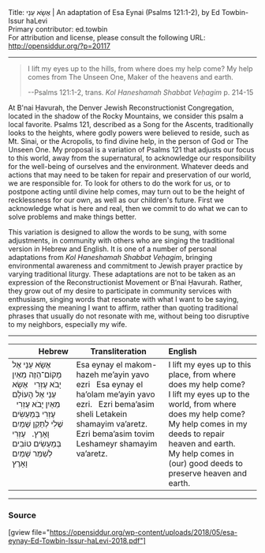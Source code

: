 <html>
<head></head>
<body>
Title: אֶשָׂא עֵנַי | An adaptation of Esa Eynai (Psalms 121:1-2), by Ed Towbin-Issur haLevi<br />
Primary contributor: ed.towbin<br />
For attribution and license, please consult the following URL: <a href="http://opensiddur.org/?p=20117">http://opensiddur.org/?p=20117</a>
<p />
<hr />

<blockquote>I lift my eyes up to the hills,
from where does my help come?
My help comes from The Unseen One,
Maker of the heavens and earth.

--Psalms 121:1-2, trans. <em>Kol Haneshamah Shabbat Veḥagim</em> p. 214-15</blockquote>

At B'nai Ḥavurah, the Denver Jewish Reconstructionist Congregation, located in the shadow of the Rocky Mountains, we consider this psalm a local favorite. Psalms 121, described as a Song for the Ascents, traditionally looks to the heights, where godly powers were believed to reside, such as Mt. Sinai, or the Acropolis, to find divine help, in the person of God or The Unseen One. My proposal is a variation of Psalms 121 that adjusts our focus to this world, away from the supernatural, to acknowledge our responsibility for the well-being of ourselves and the environment. Whatever deeds and actions that may need to be taken for repair and preservation of our world, we are responsible for. To look for others to do the work for us, or to postpone acting until divine help comes, may turn out to be the height of recklessness for our own, as well as our children's future. First we acknowledge what is here and real, then we commit to do what we can to solve problems and make things better. 

This variation is designed to allow the words to be sung, with some adjustments, in community with others who are singing the traditional version in Hebrew and English. It is one of a number of personal adaptations from <em>Kol Haneshamah Shabbat Veḥagim</em>, bringing environmental awareness and commitment to Jewish prayer practice by varying traditional liturgy. These adaptations are not to be taken as an expression of the Reconstructionist Movement or B’nai Ḥavurah. Rather, they grow out of my desire to participate in community services with enthusiasm, singing words that resonate with what I want to be saying, expressing the meaning I want to affirm, rather than quoting traditional phrases that usually do not resonate with me, without being too disruptive to my neighbors, especially my wife. 

<hr />

<table style="margin-left: auto;margin-right: auto;" class="draggable">
<thead><tr><th id="x" style="text-align: right;">Hebrew</th><th>Transliteration</th><th style="text-align: left;">English</th></tr></thead>
<tbody>
<tr><td style="vertical-align:top;" width="25%">
<div class="liturgy" lang="he">
אֶשָׂא עֵנַי אֶל מָקוֹם־הַזֶה
מֵאַיִן יָבֹא עֶזְרִי
&nbsp;
אֶשָׂא עֵנַי אֶל הָעוֹלָם
מֵאַיִן יָבֹא עֶזְרִי
&nbsp;
עֶזְרִי בְּמַעַשִׂים שֶׁלִי
לְתַּקֵן שָׁמַיִם וָאָרֶץ.
&nbsp;
עֶזְרִי בְּמַעַשִׂים טוֹבִים
לְשַׁמֵּר שָׁמַיִם וָאָרֶץ
</span></div></td>
 
<td style="vertical-align:top;" width="36%">
<div class="english" lang="en">
Esa eynay el makom-hazeh
me’ayin yavo ezri
&nbsp;
Esa eynay el ha’olam
me’ayin yavo ezri.
&nbsp;
Ezri bema’asim sheli
Letakein shamayim va’aretz.
&nbsp;
Ezri bema’asim tovim
Leshameyr shamayim va’aretz.
</div></td>
 
<td style="vertical-align:top;" width="36%">
<div class="english" lang="en">
I lift my eyes up to this place,
from where does my help come?
&nbsp;
I lift my eyes up to the world,
from where does my help come?
&nbsp;
My help comes in my deeds
to repair heaven and earth.
&nbsp;
My help comes in (our) good deeds
to preserve heaven and earth.
</div></td></tr>
</tbody></table>

<hr>

<h3>Source</h3>

[gview file="https://opensiddur.org/wp-content/uploads/2018/05/esa-eynay-Ed-Towbin-Issur-haLevi-2018.pdf"]
</body>
</html>